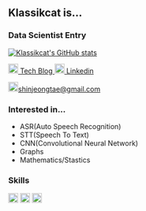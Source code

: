 ## Klassikcat is...

### Data Scientist Entry

[![Klassikcat's GitHub stats](https://github-readme-stats.vercel.app/api?username=klassikcat)](https://github.com/anuraghazra/github-readme-stats)

<a href="https://klassikcat.tistory.com/"><img src="https://blog.kakaocdn.net/dn/YOaV5/btqNCx5i2oI/SN6tL5BkJX7bUjlkUQwoW0/img.png" width=20px> Tech Blog </a>   <a href="https://www.linkedin.com/in/%EC%A0%95%ED%83%9C-%EC%8B%A0-3137781a8/"><img src="https://cdn-icons-png.flaticon.com/512/174/174857.png" width=20px> Linkedin</a> 

<a href="shinjeongtae@gmail.com"><img src="https://180dc.org/wp-content/uploads/2020/09/Mail-Icon.png" width=20px>shinjeongtae@gmail.com</a>

### Interested in...
- ASR(Auto Speech Recognition)
- STT(Speech To Text)
- CNN(Convolutional Neural Network)
- Graphs
- Mathematics/Stastics

### Skills
<img src="https://cdn3.iconfinder.com/data/icons/logos-and-brands-adobe/512/267_Python-512.png" width=20px> <img src="https://avatars.githubusercontent.com/u/15658638?s=280&v=4" width=20px> <img src="https://upload.wikimedia.org/wikipedia/commons/thumb/3/3f/Git_icon.svg/1024px-Git_icon.svg.png" width=20px>

